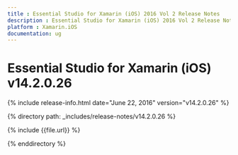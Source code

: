 ```yaml
---
title : Essential Studio for Xamarin (iOS) 2016 Vol 2 Release Notes
description : Essential Studio for Xamarin (iOS) 2016 Vol 2 Release Notes
platform : Xamarin.iOS
documentation: ug
---
```


# Essential Studio for Xamarin (iOS) v14.2.0.26

{% include release-info.html date="June 22, 2016" version="v14.2.0.26" %} 

{% directory path: _includes/release-notes/v14.2.0.26 %}

{% include {{file.url}} %}

{% enddirectory %}